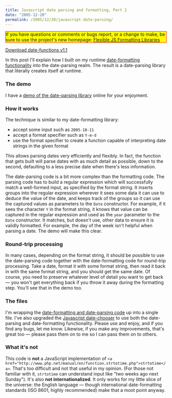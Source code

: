 ```yaml
---
title: Javascript date parsing and formatting, Part 2
date: "2005-12-20"
permalink: /2005/12/20/javascript-date-parsing/
---
```

<p style="border:solid red 1px; background:yellow">
  If you have questions or comments or bugs report, or a change to make, be sure to use the project's new homepage: <a href="http://code.google.com/p/flexible-js-formatting/">Flexible JS Formatting Libraries</a>
</p>

<p class="download">
  <a href="/articles/date-functions.zip">Download date-functions v1.1</a>
</p>

In this post I'll explain how I built on my runtime [date-formatting functionality][1] into the date-parsing realm. The result is a date-parsing library that literally creates itself at runtime.

### The demo

I have a [demo of the date-parsing library][2] online for your enjoyment.

### How it works

The technique is similar to my date-formatting library:

*   accept some input such as `2005-10-11`
*   accept a format specifier such as `Y-m-d`
*   use the format specifier to create a function capable of interpreting date strings in the given format

This allows parsing dates very efficiently and flexibly. In fact, the function that gets built will parse dates with as much detail as possible, down to the second, defaulting to a less precise date when there's less information.

The date-parsing code is a bit more complex than the formatting code. The parsing code has to build a regular expression which will successfully match a well-formed input, as specified by the format string. It inserts groups into the regular expression wherever it sees some data it can use to deduce the value of the date, and keeps track of the groups so it can use the captured values as parameters to the `Date` constructor. For example, if it sees the character `Y` in the format string, it knows that value can be captured in the regular expression and used as the `year` parameter to the `Date` constructor. It matches, but doesn't use, other data to ensure it is validly formatted. For example, the day of the week isn't helpful when parsing a date. The demo will make this clear.

### Round-trip processing

In many cases, depending on the format string, it should be possible to use the date-parsing code together with the date-formatting code for round-trip processing. Take a date, format it with some format string, then read it back in with the same format string, and you should get the same date. Of course, you need to preserve whatever level of detail you want to get back &#8212; you won't get everything back if you throw it away during the formatting step. You'll see that in the demo too.

### The files

I'm wrapping the [date-formatting and date-parsing code][3] up into a single file. I've also upgraded the [Javascript date-chooser][4] to use both the date-parsing and date-formatting functionality. Please use and enjoy, and if you find any bugs, let me know. Likewise, if you make any improvements, that's great too &#8212; please pass them on to me so I can pass them on to others.

### What it's not

This code is **not** a JavaScript implementation of `<a href="http://www.php.net/manual/en/function.strtotime.php">strtotime</a>`. That's too difficult and not that useful in my opinion. (For those not familiar with it, `strtotime` can understand input like "two weeks ago next Sunday"). It's also **not internationalized**. It only works for my little slice of the universe: the English language &#8212; though international date-formatting standards (ISO 8601, highly recommended) make that a moot point anyway.

 [1]: /blog/2005/12/12/javascript-closures-for-runtime-efficiency/
 [2]: /articles/javascript-date-parsing-demo.html
 [3]: /articles/date-functions.js
 [4]: /blog/2005/09/29/javascript-date-chooser/
